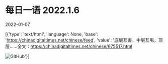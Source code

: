 # 每日一语 2022.1.6

2022-01-07

[{'type': 'text/html', 'language': None, 'base': 'https://chinadigitaltimes.net/chinese/feed', 'value': '底层互害，中层互甩，顶层……全文：https://chinadigitaltimes.net/chinese/675517.html

![GitHub](https://chinadigitaltimes.net/chinese/files/2022/01/1.6-1.jpg)'}]
